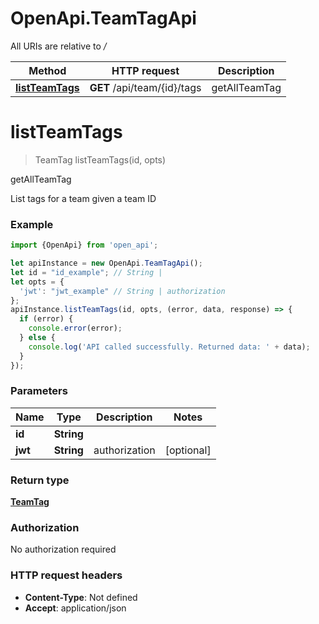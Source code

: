 # OpenApi.TeamTagApi

All URIs are relative to */*

Method | HTTP request | Description
------------- | ------------- | -------------
[**listTeamTags**](TeamTagApi.md#listTeamTags) | **GET** /api/team/{id}/tags | getAllTeamTag

<a name="listTeamTags"></a>
# **listTeamTags**
> TeamTag listTeamTags(id, opts)

getAllTeamTag

List tags for a team given a team ID

### Example
```javascript
import {OpenApi} from 'open_api';

let apiInstance = new OpenApi.TeamTagApi();
let id = "id_example"; // String | 
let opts = { 
  'jwt': "jwt_example" // String | authorization
};
apiInstance.listTeamTags(id, opts, (error, data, response) => {
  if (error) {
    console.error(error);
  } else {
    console.log('API called successfully. Returned data: ' + data);
  }
});
```

### Parameters

Name | Type | Description  | Notes
------------- | ------------- | ------------- | -------------
 **id** | **String**|  | 
 **jwt** | **String**| authorization | [optional] 

### Return type

[**TeamTag**](TeamTag.md)

### Authorization

No authorization required

### HTTP request headers

 - **Content-Type**: Not defined
 - **Accept**: application/json

